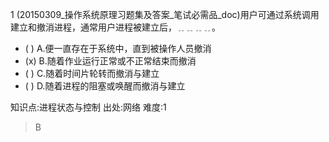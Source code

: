1
(20150309_操作系统原理习题集及答案_笔试必需品_doc)用户可通过系统调用建立和撤消进程，通常用户进程被建立后，﹎﹎﹎﹎。
- ( ) A.便一直存在于系统中，直到被操作人员撤消
- (x) B.随着作业运行正常或不正常结束而撤消
- ( ) C.随着时间片轮转而撤消与建立
- ( ) D.随着进程的阻塞或唤醒而撤消与建立

知识点:进程状态与控制
出处:网络
难度:1
> B
